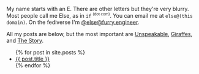 My name starts with an E. There are other letters but they're very blurry. Most people call me Else, as in `if` <sup><small>(dot com)</small></sup>. You can email me at
`else@(this domain)`. On the fediverse I'm <a rel="me" href="https://furry.engineer/@else">@else@furry.engineer</a>.

All my posts are below, but the most important are [Unspeakable](https://asinif.com/2025/08/03/unspeakable.html), [Giraffes](https://asinif.com/giraffes), and [The Story](https://asinif.com/2025/09/21/story.html).

<ul>
  {% for post in site.posts %}
    <li>
      <a href="{{ post.url }}">{{ post.title }}</a>
    </li>
  {% endfor %}
</ul>